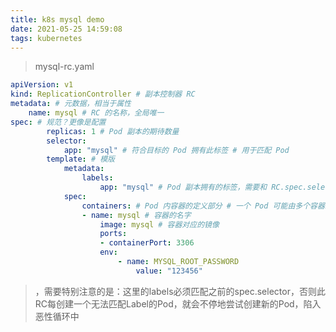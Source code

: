 ```yaml
---
title: k8s mysql demo
date: 2021-05-25 14:59:08
tags: kubernetes
---
```




> mysql-rc.yaml

```yaml
apiVersion: v1
kind: ReplicationController # 副本控制器 RC
metadata: # 元数据，相当于属性
	name: mysql	# RC 的名称，全局唯一
spec: # 规范？更像是配置
		replicas: 1 # Pod 副本的期待数量
		selector:
			app: "mysql" # 符合目标的 Pod 拥有此标签 # 用于匹配 Pod
		template: # 模版
			metadata:
				labels:
					app: "mysql" # Pod 副本拥有的标签，需要和 RC.spec.selector 符合，否则会不停创建 Pod 以满足 replicas 的要求
			spec:
				containers: # Pod 内容器的定义部分 # 一个 Pod 可能由多个容器组成
				- name: mysql # 容器的名字
					image: mysql # 容器对应的镜像
					ports:
					- containerPort: 3306
					env:
						- name: MYSQL_ROOT_PASSWORD
							value: "123456"	
```

> ，需要特别注意的是：这里的labels必须匹配之前的spec.selector，否则此RC每创建一个无法匹配Label的Pod，就会不停地尝试创建新的Pod，陷入恶性循环中

